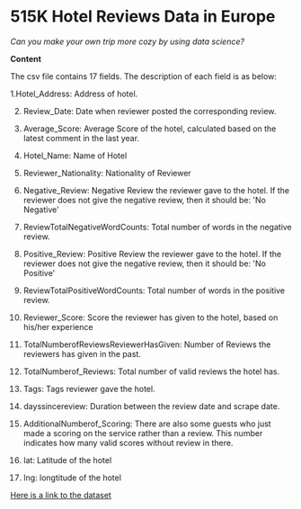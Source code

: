 # 515K Hotel Reviews Data in Europe
*Can you make your own trip more cozy by using data science?*

**Content**

The csv file contains 17 fields. The description of each field is as below:

1.Hotel_Address: Address of hotel.

2. Review_Date: Date when reviewer posted the corresponding review.

3. Average_Score: Average Score of the hotel, calculated based on the latest comment in the last year.

4. Hotel_Name: Name of Hotel

5. Reviewer_Nationality: Nationality of Reviewer

6. Negative_Review: Negative Review the reviewer gave to the hotel. If the reviewer does not give the negative review, then it should be: 'No Negative'

7. ReviewTotalNegativeWordCounts: Total number of words in the negative review.

8. Positive_Review: Positive Review the reviewer gave to the hotel. If the reviewer does not give the negative review, then it should be: 'No Positive'

9. ReviewTotalPositiveWordCounts: Total number of words in the positive review.

10. Reviewer_Score: Score the reviewer has given to the hotel, based on his/her experience

11. TotalNumberofReviewsReviewerHasGiven: Number of Reviews the reviewers has given in the past.

12. TotalNumberof_Reviews: Total number of valid reviews the hotel has.

13. Tags: Tags reviewer gave the hotel.

14. dayssincereview: Duration between the review date and scrape date.

15. AdditionalNumberof_Scoring: There are also some guests who just made a scoring on the service rather than a review. This number indicates how many valid scores without review in there.

16. lat: Latitude of the hotel

17. lng: longtitude of the hotel

[Here is a link to the dataset](https://www.kaggle.com/jiashenliu/515k-hotel-reviews-data-in-europe)
